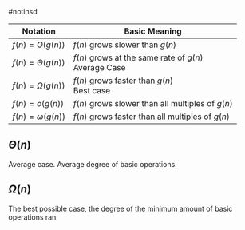 #notinsd 

| Notation            | Basic Meaning                                           |
| ------------------- | ------------------------------------------------------- |
| $f(n)=O(g(n))$      | $f(n)$ grows slower than $g(n)$                         |
| $f(n)=\Theta(g(n))$ | $f(n)$ grows at the same rate of $g(n)$<br>Average Case |
| $f(n)=\Omega(g(n))$ | $f(n)$ grows faster than $g(n)$<br>Best case            |
| $f(n)=o(g(n))$      | $f(n)$ grows slower than all multiples of $g(n)$        |
| $f(n)=\omega(g(n))$ | $f(n)$ grows faster than all multiples of $g(n)$        |


## $\Theta(n)$
Average case.
Average degree of basic operations.


## $\Omega(n)$
The best possible case, the degree of the minimum amount of basic operations ran


##